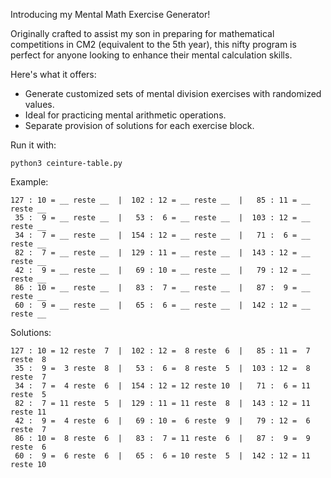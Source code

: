 Introducing my Mental Math Exercise Generator!

Originally crafted to assist my son in preparing for mathematical competitions in CM2 (equivalent to the 5th year), this nifty program is perfect for anyone looking to enhance their mental calculation skills.

Here's what it offers:

- Generate customized sets of mental division exercises with randomized values.
- Ideal for practicing mental arithmetic operations.
- Separate provision of solutions for each exercise block.

Run it with:
```plaintext
python3 ceinture-table.py
```

Example:

```plaintext
127 : 10 = __ reste __  |  102 : 12 = __ reste __  |   85 : 11 = __ reste __
 35 :  9 = __ reste __  |   53 :  6 = __ reste __  |  103 : 12 = __ reste __
 34 :  7 = __ reste __  |  154 : 12 = __ reste __  |   71 :  6 = __ reste __
 82 :  7 = __ reste __  |  129 : 11 = __ reste __  |  143 : 12 = __ reste __
 42 :  9 = __ reste __  |   69 : 10 = __ reste __  |   79 : 12 = __ reste __
 86 : 10 = __ reste __  |   83 :  7 = __ reste __  |   87 :  9 = __ reste __
 60 :  9 = __ reste __  |   65 :  6 = __ reste __  |  142 : 12 = __ reste __
```

Solutions:

```plaintext
127 : 10 = 12 reste  7  |  102 : 12 =  8 reste  6  |   85 : 11 =  7 reste  8
 35 :  9 =  3 reste  8  |   53 :  6 =  8 reste  5  |  103 : 12 =  8 reste  7
 34 :  7 =  4 reste  6  |  154 : 12 = 12 reste 10  |   71 :  6 = 11 reste  5
 82 :  7 = 11 reste  5  |  129 : 11 = 11 reste  8  |  143 : 12 = 11 reste 11
 42 :  9 =  4 reste  6  |   69 : 10 =  6 reste  9  |   79 : 12 =  6 reste  7
 86 : 10 =  8 reste  6  |   83 :  7 = 11 reste  6  |   87 :  9 =  9 reste  6
 60 :  9 =  6 reste  6  |   65 :  6 = 10 reste  5  |  142 : 12 = 11 reste 10
```